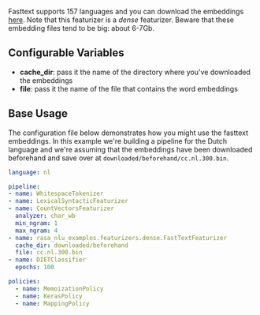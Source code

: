 Fasttext supports 157 languages and you can download the embeddings
[here](https://fasttext.cc/docs/en/crawl-vectors.html). Note that this featurizer is a *dense* featurizer. Beware that these embedding files tend to be big: about 6-7Gb.

## Configurable Variables

- **cache_dir**: pass it the name of the directory where you've downloaded the embeddings
- **file**: pass it the name of the file that contains the word embeddings

## Base Usage

The configuration file below demonstrates how you might use the fasttext embeddings. In this example
we're building a pipeline for the Dutch language and we're assuming that the embeddings have been
downloaded beforehand and save over at `downloaded/beforehand/cc.nl.300.bin`.

```yaml
language: nl

pipeline:
- name: WhitespaceTokenizer
- name: LexicalSyntacticFeaturizer
- name: CountVectorsFeaturizer
  analyzer: char_wb
  min_ngram: 1
  max_ngram: 4
- name: rasa_nlu_examples.featurizers.dense.FastTextFeaturizer
  cache_dir: downloaded/beforehand
  file: cc.nl.300.bin
- name: DIETClassifier
  epochs: 100

policies:
  - name: MemoizationPolicy
  - name: KerasPolicy
  - name: MappingPolicy
```
